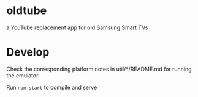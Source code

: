 # oldtube
a YouTube replacement app for old Samsung Smart TVs

# Develop

Check the corresponding platform notes in util/*/README.md for running the emulator.

Run `npm start` to compile and serve